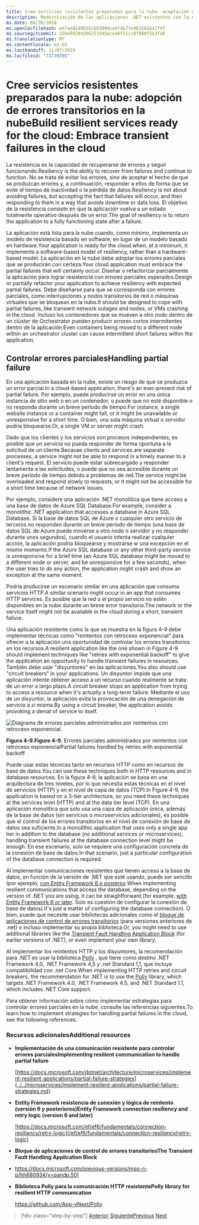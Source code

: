```yaml
---
title: Cree servicios resistentes preparados para la nube. aceptación de errores transitorios en la nube
description: Modernización de las aplicaciones .NET existentes con la nube de Azure y los contenedores de Windows | Cree servicios resistentes preparados para la nube. aceptación de errores transitorios en la nube
ms.date: 04/30/2018
ms.openlocfilehash: e6fae8140b55cb0308dca9f4b77e961501b41f8f
ms.sourcegitcommit: 22be09204266253d45ece46f51cc6f080f2b3fd6
ms.translationtype: MT
ms.contentlocale: es-ES
ms.lasthandoff: 11/07/2019
ms.locfileid: "73739395"
---
```

# <a name="build-resilient-services-ready-for-the-cloud-embrace-transient-failures-in-the-cloud"></a><span data-ttu-id="5bc56-105">Cree servicios resistentes preparados para la nube: adopción de errores transitorios en la nube</span><span class="sxs-lookup"><span data-stu-id="5bc56-105">Build resilient services ready for the cloud: Embrace transient failures in the cloud</span></span>

<span data-ttu-id="5bc56-106">La resistencia es la capacidad de recuperarse de errores y seguir funcionando.</span><span class="sxs-lookup"><span data-stu-id="5bc56-106">Resiliency is the ability to recover from failures and continue to function.</span></span> <span data-ttu-id="5bc56-107">No se trata de evitar los errores, sino de aceptar el hecho de que se produzcan errores y, a continuación, responder a ellos de forma que se evite el tiempo de inactividad o la pérdida de datos.</span><span class="sxs-lookup"><span data-stu-id="5bc56-107">Resiliency is not about avoiding failures, but accepting the fact that failures will occur, and then responding to them in a way that avoids downtime or data loss.</span></span> <span data-ttu-id="5bc56-108">El objetivo de la resistencia consiste en que la aplicación vuelva a un estado totalmente operativo después de un error.</span><span class="sxs-lookup"><span data-stu-id="5bc56-108">The goal of resiliency is to return the application to a fully functioning state after a failure.</span></span>

<span data-ttu-id="5bc56-109">La aplicación está lista para la nube cuando, como mínimo, implementa un modelo de resistencia basado en software, en lugar de un modelo basado en hardware.</span><span class="sxs-lookup"><span data-stu-id="5bc56-109">Your application is ready for the cloud when, at a minimum, it implements a software-based model of resiliency, rather than a hardware-based model.</span></span> <span data-ttu-id="5bc56-110">La aplicación en la nube debe adoptar los errores parciales que se producirán con certeza.</span><span class="sxs-lookup"><span data-stu-id="5bc56-110">Your cloud application must embrace the partial failures that will certainly occur.</span></span> <span data-ttu-id="5bc56-111">Diseñar o refactorizar parcialmente la aplicación para lograr resistencia con errores parciales esperados.</span><span class="sxs-lookup"><span data-stu-id="5bc56-111">Design or partially refactor your application to achieve resiliency with expected partial failures.</span></span> <span data-ttu-id="5bc56-112">Debe diseñarse para que se corresponda con errores parciales, como interrupciones y nodos transitorios de red o máquinas virtuales que se bloquean en la nube.</span><span class="sxs-lookup"><span data-stu-id="5bc56-112">It should be designed to cope with partial failures, like transient network outages and nodes, or VMs crashing in the cloud.</span></span> <span data-ttu-id="5bc56-113">Incluso los contenedores que se mueven a otro nodo dentro de un clúster de Orchestrator pueden producir errores cortos intermitentes dentro de la aplicación.</span><span class="sxs-lookup"><span data-stu-id="5bc56-113">Even containers being moved to a different node within an orchestrator cluster can cause intermittent short failures within the application.</span></span>

## <a name="handling-partial-failure"></a><span data-ttu-id="5bc56-114">Controlar errores parciales</span><span class="sxs-lookup"><span data-stu-id="5bc56-114">Handling partial failure</span></span>

<span data-ttu-id="5bc56-115">En una aplicación basada en la nube, existe un riesgo de que se produzca un error parcial.</span><span class="sxs-lookup"><span data-stu-id="5bc56-115">In a cloud-based application, there's an ever-present risk of partial failure.</span></span> <span data-ttu-id="5bc56-116">Por ejemplo, puede producirse un error en una única instancia de sitio web o en un contenedor, o puede que no esté disponible o no responda durante un breve período de tiempo.</span><span class="sxs-lookup"><span data-stu-id="5bc56-116">For instance, a single website instance or a container might fail, or it might be unavailable or unresponsive for a short time.</span></span> <span data-ttu-id="5bc56-117">O bien, una sola máquina virtual o servidor podría bloquearse.</span><span class="sxs-lookup"><span data-stu-id="5bc56-117">Or, a single VM or server might crash.</span></span>

<span data-ttu-id="5bc56-118">Dado que los clientes y los servicios son procesos independientes, es posible que un servicio no pueda responder de forma oportuna a la solicitud de un cliente.</span><span class="sxs-lookup"><span data-stu-id="5bc56-118">Because clients and services are separate processes, a service might not be able to respond in a timely manner to a client's request.</span></span> <span data-ttu-id="5bc56-119">El servicio puede estar sobrecargado y responder lentamente a las solicitudes, o puede que no sea accesible durante un breve período de tiempo debido a problemas de red.</span><span class="sxs-lookup"><span data-stu-id="5bc56-119">The service might be overloaded and respond slowly to requests, or it might not be accessible for a short time because of network issues.</span></span>

<span data-ttu-id="5bc56-120">Por ejemplo, considere una aplicación .NET monolítica que tiene acceso a una base de datos de Azure SQL Database.</span><span class="sxs-lookup"><span data-stu-id="5bc56-120">For example, consider a monolithic .NET application that accesses a database in Azure SQL Database.</span></span> <span data-ttu-id="5bc56-121">Si la base de datos SQL de Azure o cualquier otro servicio de terceros no responden durante un breve período de tiempo (una base de datos SQL de Azure puede moverse a otro nodo o servidor y no responder durante unos segundos), cuando el usuario intenta realizar cualquier acción, la aplicación podría bloquearse y mostrarse w una excepción en el mismo momento.</span><span class="sxs-lookup"><span data-stu-id="5bc56-121">If the Azure SQL database or any other third-party service is unresponsive for a brief time (an Azure SQL database might be moved to a different node or server, and be unresponsive for a few seconds), when the user tries to do any action, the application might crash and show an exception at the same moment.</span></span>

<span data-ttu-id="5bc56-122">Podría producirse un escenario similar en una aplicación que consuma servicios HTTP.</span><span class="sxs-lookup"><span data-stu-id="5bc56-122">A similar scenario might occur in an app that consumes HTTP services.</span></span> <span data-ttu-id="5bc56-123">Es posible que la red o el propio servicio no estén disponibles en la nube durante un breve error transitorio.</span><span class="sxs-lookup"><span data-stu-id="5bc56-123">The network or the service itself might not be available in the cloud during a short, transient failure.</span></span>

<span data-ttu-id="5bc56-124">Una aplicación resistente como la que se muestra en la figura 4-9 debe implementar técnicas como "reintentos con retroceso exponencial" para ofrecer a la aplicación una oportunidad de controlar los errores transitorios en los recursos.</span><span class="sxs-lookup"><span data-stu-id="5bc56-124">A resilient application like the one shown in Figure 4-9 should implement techniques like "retries with exponential backoff" to give the application an opportunity to handle transient failures in resources.</span></span> <span data-ttu-id="5bc56-125">También debe usar "disyuntores" en las aplicaciones.</span><span class="sxs-lookup"><span data-stu-id="5bc56-125">You also should use "circuit breakers" in your applications.</span></span> <span data-ttu-id="5bc56-126">Un disyuntor impide que una aplicación intente obtener acceso a un recurso cuando realmente se trata de un error a largo plazo.</span><span class="sxs-lookup"><span data-stu-id="5bc56-126">A circuit breaker stops an application from trying to access a resource when it's actually a long-term failure.</span></span> <span data-ttu-id="5bc56-127">Mediante el uso de un disyuntor, la aplicación evita la provocación de una denegación de servicio a sí misma.</span><span class="sxs-lookup"><span data-stu-id="5bc56-127">By using a circuit breaker, the application avoids provoking a denial of service to itself.</span></span>

![Diagrama de errores parciales administrados por reintentos con retroceso exponencial.](./media/build-resilient-services-ready-for-the-cloud-embrace-transient-failures-in-the-cloud/retry-partial-failures.png)

<span data-ttu-id="5bc56-129">**Figura 4-9.**</span><span class="sxs-lookup"><span data-stu-id="5bc56-129">**Figure 4-9.**</span></span> <span data-ttu-id="5bc56-130">Errores parciales administrados por reintentos con retroceso exponencial</span><span class="sxs-lookup"><span data-stu-id="5bc56-130">Partial failures handled by retries with exponential backoff</span></span>

<span data-ttu-id="5bc56-131">Puede usar estas técnicas tanto en recursos HTTP como en recursos de base de datos.</span><span class="sxs-lookup"><span data-stu-id="5bc56-131">You can use these techniques both in HTTP resources and in database resources.</span></span> <span data-ttu-id="5bc56-132">En la figura 4-9, la aplicación se basa en una arquitectura de tres niveles, por lo que necesita estas técnicas en el nivel de servicios (HTTP) y en el nivel de capa de datos (TCP).</span><span class="sxs-lookup"><span data-stu-id="5bc56-132">In Figure 4-9, the application is based on a 3-tier architecture, so you need these techniques at the services level (HTTP) and at the data tier level (TCP).</span></span> <span data-ttu-id="5bc56-133">En una aplicación monolítica que solo usa una capa de aplicación única, además de la base de datos (sin servicios o microservicios adicionales), es posible que el control de los errores transitorios en el nivel de conexión de base de datos sea suficiente.</span><span class="sxs-lookup"><span data-stu-id="5bc56-133">In a monolithic application that uses only a single app tier in addition to the database (no additional services or microservices), handling transient failures at the database connection level might be enough.</span></span> <span data-ttu-id="5bc56-134">En ese escenario, solo se requiere una configuración concreta de la conexión de base de datos.</span><span class="sxs-lookup"><span data-stu-id="5bc56-134">In that scenario, just a particular configuration of the database connection is required.</span></span>

<span data-ttu-id="5bc56-135">Al implementar comunicaciones resistentes que tienen acceso a la base de datos, en función de la versión de .NET que esté usando, puede ser sencillo (por ejemplo, [con Entity Framework 6 o posterior](/ef/ef6/fundamentals/connection-resiliency/retry-logic).</span><span class="sxs-lookup"><span data-stu-id="5bc56-135">When implementing resilient communications that access the database, depending on the version of .NET you are using, it can be straightforward (for example, [with Entity Framework 6 or later](/ef/ef6/fundamentals/connection-resiliency/retry-logic).</span></span> <span data-ttu-id="5bc56-136">Solo es cuestión de configurar la conexión de base de datos).</span><span class="sxs-lookup"><span data-stu-id="5bc56-136">It's just a matter of configuring the database connection).</span></span> <span data-ttu-id="5bc56-137">O bien, puede que necesite usar bibliotecas adicionales como el [bloque de aplicaciones de control de errores transitorios](https://docs.microsoft.com/previous-versions/msp-n-p/hh680934(v=pandp.50)) (para versiones anteriores de .net) o incluso implementar su propia biblioteca.</span><span class="sxs-lookup"><span data-stu-id="5bc56-137">Or, you might need to use additional libraries like the [Transient Fault Handling Application Block](https://docs.microsoft.com/previous-versions/msp-n-p/hh680934(v=pandp.50)) (for earlier versions of .NET), or even implement your own library.</span></span>

<span data-ttu-id="5bc56-138">Al implementar los reintentos HTTP y los disyuntores, la recomendación para .NET es usar la biblioteca [Polly](https://github.com/App-vNext/Polly) , que tiene como destino .NET Framework 4,0, .NET Framework 4,5 y .net Standard 1,1, que incluye compatibilidad con .net Core.</span><span class="sxs-lookup"><span data-stu-id="5bc56-138">When implementing HTTP retries and circuit breakers, the recommendation for .NET is to use the [Polly](https://github.com/App-vNext/Polly) library, which targets .NET Framework 4.0, .NET Framework 4.5, and .NET Standard 1.1, which includes .NET Core support.</span></span>

<span data-ttu-id="5bc56-139">Para obtener información sobre cómo implementar estrategias para controlar errores parciales en la nube, consulte las referencias siguientes.</span><span class="sxs-lookup"><span data-stu-id="5bc56-139">To learn how to implement strategies for handling partial failures in the cloud, see the following references.</span></span>

### <a name="additional-resources"></a><span data-ttu-id="5bc56-140">Recursos adicionales</span><span class="sxs-lookup"><span data-stu-id="5bc56-140">Additional resources</span></span>

- <span data-ttu-id="5bc56-141">**Implementación de una comunicación resistente para controlar errores parciales**</span><span class="sxs-lookup"><span data-stu-id="5bc56-141">**Implementing resilient communication to handle partial failure**</span></span>

    [https://docs.microsoft.com/dotnet/architecture/microservices/implement-resilient-applications/partial-failure-strategies](../../microservices/implement-resilient-applications/partial-failure-strategies.md)

- <span data-ttu-id="5bc56-142">**Entity Framework resistencia de conexión y lógica de reintento (versión 6 y posteriores)**</span><span class="sxs-lookup"><span data-stu-id="5bc56-142">**Entity Framework connection resiliency and retry logic (version 6 and later)**</span></span>

    [https://docs.microsoft.com/ef/ef6/fundamentals/connection-resiliency/retry-logic](/ef/ef6/fundamentals/connection-resiliency/retry-logic)

- <span data-ttu-id="5bc56-143">**Bloque de aplicaciones de control de errores transitorios**</span><span class="sxs-lookup"><span data-stu-id="5bc56-143">**The Transient Fault Handling Application Block**</span></span>

- <https://docs.microsoft.com/previous-versions/msp-n-p/hh680934(v=pandp.50)>

- <span data-ttu-id="5bc56-144">**Biblioteca Polly para la comunicación HTTP resistente**</span><span class="sxs-lookup"><span data-stu-id="5bc56-144">**Polly library for resilient HTTP communication**</span></span>

    https://github.com/App-vNext/Polly

>[!div class="step-by-step"]
><span data-ttu-id="5bc56-145">[Anterior](when-to-deploy-windows-containers-to-azure-container-service-kubernetes.md)
>[Siguiente](modernize-your-apps-with-monitoring-and-telemetry.md)</span><span class="sxs-lookup"><span data-stu-id="5bc56-145">[Previous](when-to-deploy-windows-containers-to-azure-container-service-kubernetes.md)
[Next](modernize-your-apps-with-monitoring-and-telemetry.md)</span></span>
